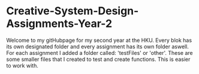 # Creative-System-Design-Assignments-Year-2

Welcome to my gitHubpage for my second year at the HKU. 
Every blok has its own designated folder and every assignment has its own folder aswell.
For each assignment I added a folder called: 'testFiles' or 'other'. These are some smaller 
files that I created to test and create functions. This is easier to work with.
